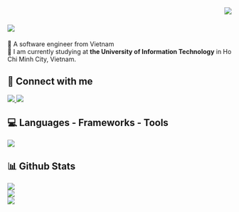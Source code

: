<img align="right" src="https://visitor-badge.laobi.icu/badge?page_id=huynhnhan0330.huynhnhan0330" />

<h1 align="left">
    <img src="https://readme-typing-svg.herokuapp.com/?font=Righteous&size=35&center=true&vCenter=true&width=500&height=70&duration=4000&lines=Hi+There!+👋;+I'm+Cao+Nhan!;" />
</h1>

 🔭 A software engineer from Vietnam <br/>
 🌱 I am currently studying at **the University of Information Technology** in Ho Chi Minh City, Vietnam.


 ## 💬 Connect with me
<div align="left"> 
  <a href="mailto:huynhnhandanang@gmail.com">
    <img src="https://img.shields.io/badge/Gmail-333333?style=for-the-badge&logo=gmail&logoColor=red" />
  </a>
  <a href="https://www.linkedin.com/in/huynhnhan03/" target="_blank">
    <img src="https://img.shields.io/badge/LinkedIn-0077B5?style=for-the-badge&logo=linkedin&logoColor=white" target="_blank" />
  </a>
</div>

 
## 💻 Languages - Frameworks - Tools
![](https://skillicons.dev/icons?i=cpp,cs,python,mysql,dotnet,git,")

## 📊 Github Stats
![](https://github-readme-stats.vercel.app/api/top-langs/?username=huynhnhan0330&theme=dracula&hide_border=false&include_all_commits=false&count_private=false&layout=compact)<br/>
![](https://github-readme-stats.vercel.app/api?username=huynhnhan0330&theme=dracula&hide_border=false&include_all_commits=false&count_private=false)<br/>
![](https://github-readme-streak-stats.herokuapp.com/?user=huynhnhan0330&theme=dracula&hide_border=false)
